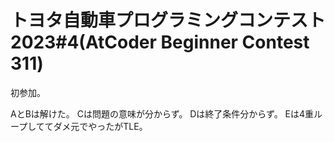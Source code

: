 # トヨタ自動車プログラミングコンテスト2023#4(AtCoder Beginner Contest 311)

初参加。

AとBは解けた。
Cは問題の意味が分からず。
Dは終了条件分からず。
Eは4重ループしててダメ元でやったがTLE。
